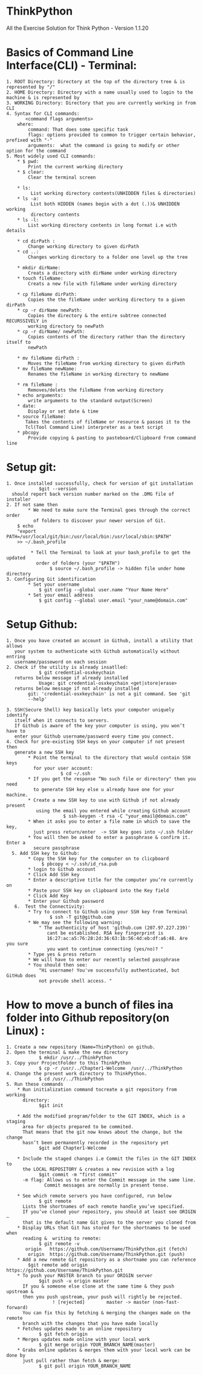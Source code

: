 # ThinkPython
All the Exercise Solution for Think Python - Version 1.1.20

# Basics of Command Line Interface(CLI) - Terminal:
    1. ROOT Directory: Directory at the top of the directory tree & is represented by "/"
    2. HOME Directory: Directory with a name usually used to login to the machine & is represented by 
    3. WORKING Directory: Directory that you are currently working in from CLI
    4. Syntax for CLI commands:
           <command flags arguments>
        where:
            command: That does some specific task
            flags: options provided to common to trigger certain behavior, prefixed with "-" 
            arguments:  what the command is going to modify or other option for the command      
    5. Most widely used CLI commands:
        * $ pwd: 
            Print the current working directory
        * $ clear: 
            Clear the terminal screen
            
        * ls:
             List working directory contents(UNHIDDEN files & directories)
        * ls -a:
             List both HIDDEN (names begin with a dot (.))& UNHIDDEN working 
             directory contents
        * ls -l: 
            List working directory contents in long format i.e with details
            
        * cd dirPath : 
            Change working directory to given dirPath
        * cd ..: 
            Changes working directory to a folder one level up the tree
            
        * mkdir dirName: 
            Creats a directory with dirName under working directory  
        * touch fileName: 
            Creats a new file with fileName under working directory
            
        * cp fileName dirPath: 
            Copies the the fileName under working directory to a given dirPath
        * cp -r dirName newPath: 
            Copies the directory & the entire subtree connected RECURSSIVELY in 
            working directory to newPath
        * cp -r dirName/ newPath: 
            Copies contents of the directory rather than the directory itself to 
            newPath
            
        * mv fileName dirPath : 
            Moves the fileName from working directory to given dirPath
        * mv fileName newName: 
            Renames the fileName in working directory to newName
            
        * rm fileName :
            Removes/delets the fileName from working directory  
        * echo arguments:
            write arguments to the standard output(Screen)
        * date:
            Display or set date & time
        * source fileName:
           Takes the contents of fileName or resource & passes it to the 
           Tcl(Tool Command Line) interpreter as a text script  
        * pbcopy
            Provide copying & pasting to pasteboard/Clipboard from command line     
            
# Setup git:
    1. Once installed successfully, check for version of git installation
                $git --version 
      should report back version number marked on the .DMG file of installer
    2. If not same then 
            * We need to make sure the Terminal goes through the correct order 
              of folders to discover your newer version of Git.
        $ echo 
        "export PATH=/usr/local/git/bin:/usr/local/bin:/usr/local/sbin:$PATH" 
        >> ~/.bash_profile

             * Tell the Terminal to look at your bash_profile to get the updated 
               order of folders (your "$PATH")
                    $ source ~/.bash_profile -> hidden file under home directory
    3. Configuring Git identification
            * Set your username
                $ git config --global user.name "Your Name Here"
            * Set your email address
                $ git config --global user.email "your_name@domain.com"
# Setup Github:   
    1. Once you have created an account in Github, install a utility that allows 
       your system to authenticate with Github automatically without entring 
       username/passeword on each session      
    2. Check if the utility is already insatlled:
                $ git credential-osxkeychain
       returns below message if already installed
                Usage: git credential-osxkeychain <get|store|erase>
       returns below message if not already installed
            git: 'credential-osxkeychain' is not a git command. See 'git 
            --help' 
    
    3. SSH(Secure Shell) key basically lets your computer uniquely identify 
       itself when it connects to servers. 
       If Github is aware of the key your computer is using, you won’t have to 
       enter your Github username/password every time you connect.   
    4. Check for pre-existing SSH keys on your computer if not present then 
       generate a new SSH key
            * Point the terminal to the directory that would contain SSH keys 
              for your user account:
                        $ cd ~/.ssh  
            * If you get the response “No such file or directory" then you need 
              to generate SSH key else u already have one for your machine.
            * Create a new SSH key to use with Github if not already present 
               using the email you entered while creating Github account
                         $ ssh-keygen -t rsa -C "your_email@domain.com"                                           
            * When it asks you to enter a file name in which to save the key, 
              just press return/enter  -> SSH key goes into ~/.ssh folder
            * You will then be asked to enter a passphrase & confirm it. Enter a 
              secure passphrase
      5. Add SSH key to Github:
            * Copy the SSH key for the computer on to clicpboard
                 $ pbcopy < ~/.ssh/id_rsa.pub
            * login to Github account
            * Click Add SSH key
            * Enter a descriptive title for the computer you’re currently on
            * Paste your SSH key on clipboard into the Key field
            * Click Add Key
            * Enter your Github password
       6.  Test the Connectivity:
            * Try to connect to Github using your SSH key from Terminal
                    $ ssh -T git@github.com 
            * We may see the following warning:
                " The authenticity of host 'github.com (207.97.227.239)'
                   cant be established. RSA key fingerprint is             
                   16:27:ac:a5:76:28:2d:36:63:1b:56:4d:eb:df:a6:48. Are you sure 
                   you want to continue connecting (yes/no)? "
            * Type yes & press return
            * We will have to enter our recently selected passphrase 
            * You should then see:
                "Hi username! You've successfully authenticated, but GitHub does 
                not provide shell access. "   
# How to move a bunch of files ina folder into Github repository(on Linux) :

    1. Create a new repository (Name=ThinPython) on github.
    2. Open the terminal & make the new directory
                $ mkdir /usr/../ThinkPython
    3. Copy your ProjectFolder to this ThinkPython
                $ cp -r /usr/../Chapter1-Welcome  /usr/../ThinkPython
    4. Change the present work directory to ThinkPython.
                $ cd /usr/../ThinkPython
    5. Run these commands
        * Run initialization command tocreate a git repository from working 
          directory:
                $git init
                
        * Add the modified program/folder to the GIT INDEX, which is a staging 
          area for objects prepared to be commited.
          That means that the git now knows about the change, but the change 
          hasn’t been permanently recorded in the repository yet
                $git add Chapter1-Welcome
                
        * Include the staged changes i.e Commit the files in the GIT INDEX to 
          the LOCAL REPOSITORY & creates a new revision with a log
                $git commit -m "first commit"
          -m flag: Allows us to enter the Commit message in the same line. 
                  Commit messages are normally in present tense. 
                      
        * See which remote servers you have configured, run below
                $ git remote
          Lists the shortnames of each remote handle you’ve specified. 
          If you’ve cloned your repository, you should at least see ORIGIN – 
          that is the default name Git gives to the server you cloned from  
        * Display URLs that Git has stored for the shortnames to be used when 
          reading &  writing to remote:  
                $ git remote -v
           origin	https://github.com/Username/ThinkPython.git (fetch)
            origin	https://github.com/Username/ThinkPython.git (push) 
        * Add a new remote Git repository as a shortname you can reference           
            $git remote add origin https://github.com/Username/ThinkPython.git
        * To push your MASTER branch to your ORIGIN server
                $git push -u origin master
          If you & someone else clone at the same time & they push upstream & 
          then you push upstream, your push will rightly be rejected. 
                     ! [rejected]        master -> master (non-fast-forward)
          You can fix this by fetching & merging the changes made on the remote 
          branch with the changes that you have made locally
        * Fetches updates made to an online repository
                $ git fetch origin 
        * Merges updates made online with your local work
                $ git merge origin YOUR_BRANCH_NAME(master) 
        * Grabs online updates & merges them with your local work can be done by 
          just pull rather than fetch & merge:
                $ git pull origin YOUR_BRANCH_NAME
                       
                                  
            
          
            

